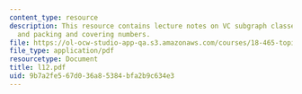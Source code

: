 ```yaml
---
content_type: resource
description: This resource contains lecture notes on VC subgraph classes of functions,
  and packing and covering numbers.
file: https://ol-ocw-studio-app-qa.s3.amazonaws.com/courses/18-465-topics-in-statistics-statistical-learning-theory-spring-2007/9b7a2fe567d036a85384bfa2b9c634e3_l12.pdf
file_type: application/pdf
resourcetype: Document
title: l12.pdf
uid: 9b7a2fe5-67d0-36a8-5384-bfa2b9c634e3
---
```

